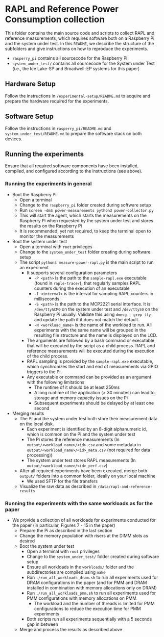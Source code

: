 # RAPL and Reference Power Consumption collection

This folder contains the main source code and scripts to collect RAPL and reference measurements, which requires software both on a Raspberry Pi and the system under test.
In this `README`, we describe the structure of the subfolders and give instructions on how to reproduce the experiments.
- `rasperry_pi` contains all sourcecode for the Raspberry Pi
- `system_under_test/` contains all sourcecode for the System under Test (i.e., the Ice Lake-SP and Broadwell-EP systems for this paper)

## Hardware Setup
Follow the instructions in `/experimental-setup/README.md` to acquire and prepare the hardware required for the experiments.
## Software Setup
Follow the instructions in `rasperry_pi/README.md` and `system_under_test/README.md` to prepare the software stack on both devices.
## Running the experiments
Ensure that all required software components have been installed, compiled, and configured according to the instructions (see above).
### Running the experiments in general
- Boot the Raspberry Pi
  - Open a terminal
  - Change to the `raspberry_pi` folder created during software setup
  - Run `screen -dmS power-measurements python3 power-collector.py`
  - This will start the agent, which starts the measurements on the Raspberry Pi when requested by the system under test and stores the results on the Raspberry Pi
  - It is recommended, yet not required, to keep the terminal open to monitor the measurements
- Boot the system under test
  - Open a terminal with `root` privileges
  - Change to the `system_under_test` folder creating during software setup
  - The script `python3 measure-power-rapl.py` is the main script to run an experiment
    - It supports several configuration parameters
      - `-P <path>` is the path to the `sample-rapl.exe` executable (found in `raple-trace/`), that regularly samples RAPL counters during the execution of an executable
      - `-I <interval>` is the interval for sampling RAPL counters in milliseconds.
      - `-S <path>` is the path to the MCP2221 serial interface. It is `/dev/ttyACM0` on the system under test and `/dev/ttyS0` on the Raspberry Pi usually. Validate this using `dmesg | grep tty` and update the path if it does not match the default.
      - `-N <workload_name>` is the name of the workload to run. All experiments with the same name will be grouped in the resulting file structure and the name is displayed on the LCD.
    - The arguments are followed by a bash command or executable that will be executed by the script as a child process. RAPL and reference measurements will be executed during the execution of the child process.
    - RAPL sampling is provided by the `sample-rapl.exe` executable, which synchronizes the start and end of measurements via GPIO triggers to the Pi.
    - Any executable or command can be provided as an argument with the following limitations
      - The runtime of it should be at least 250ms
      - A long runtime of the application (> 30 minutes) can lead to storage and memory capacity issues on the Pi
      - Subsequent experiments should be delayed by at least one second
- Merging results
  - The Pi and the system under test both store their measurement data on the local disk.
    - Each experiment is identified by an 8-digit alphanumeric id, which is common on the Pi and the system under test
    - The Pi stores the reference measurements (In `output/<workload_name>/<id>.csv` and some metadata in `output/<workload_name>/<id>_meta.csv` (not required for data processing))
    - The system under test stores RAPL measurements (In `output/<workload_name>/<id>_perf.csv`)
  - After all required experiments have been executed, merge both `output/` folders into a common folder, ideally on your local machine
    - We used SFTP for the file transfers
  - Visualize the raw data as described in `/data/rapl-and-reference-results`
### Running the experiments with the same workloads as for the paper
- We provide a collection of all workloads for experiments conducted for the paper (in particular, Figures 7 - 15 in the paper)
  - Prepare the Pi as described in the last section
  - Change the memory population with risers at the DIMM slots as desired
  - Boot the system under test
    - Open a terminal with `root` privileges
    - Change to the `system_under_test/` folder created during software setup
    - Ensure all workloads in the `workloads/` folder and the subdirectories are compiled using `make`
    - Run `./run_all_workloads_dram.sh` to run all experiments used for DRAM configurations in the paper (and for PMM and DRAM installed in combination with memory allocations only on DRAM)
    - Run `./run_all_workloads_pmm.sh` to run all experiments used for PMM configurations with memory allocations on PMM.
      - The workload and the number of threads is limited for PMM configurations to reduce the execution time for PMM experiments
    - Both scripts run all experiments sequentially with a 5 seconds gap in between
  - Merge and process the results as described above
